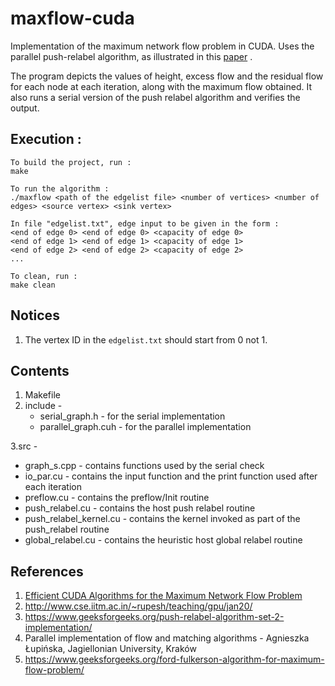 # maxflow-cuda
Implementation of the maximum network flow problem in CUDA. Uses the parallel push-relabel algorithm, as illustrated in this <a href = "https://www.sciencedirect.com/science/article/pii/B9780123859631000058"> paper</a> .

The program depicts the values of height, excess flow and the residual flow for each node at each iteration, along with the maximum flow obtained. It also runs a serial version of the push relabel algorithm and verifies the output.

## Execution :

```
To build the project, run :
make

```
```
To run the algorithm :
./maxflow <path of the edgelist file> <number of vertices> <number of edges> <source vertex> <sink vertex>

In file "edgelist.txt", edge input to be given in the form :
<end of edge 0> <end of edge 0> <capacity of edge 0>
<end of edge 1> <end of edge 1> <capacity of edge 1>
<end of edge 2> <end of edge 2> <capacity of edge 2>
...

```
```
To clean, run :
make clean
```

## Notices
1. The vertex ID in the `edgelist.txt` should start from 0 not 1.

## Contents
1. Makefile
2. include - 
    <ul><li> serial_graph.h - for the serial implementation</li>
    <li> parallel_graph.cuh - for the parallel implementation</li>
    </ul>
3.src -
    <ul><li>graph_s.cpp - contains functions used by the serial check
    <li>io_par.cu - contains the input function and the print function used after each iteration
    <li>preflow.cu - contains the preflow/Init routine
    <li>push_relabel.cu - contains the host push relabel routine
    <li>push_relabel_kernel.cu - contains the kernel invoked as part of the push_relabel routine
    <li>global_relabel.cu - contains the heuristic host global relabel routine
    </ul>
## References

1. <a href = "https://www.sciencedirect.com/science/article/pii/B9780123859631000058">Efficient CUDA Algorithms for the Maximum Network Flow Problem</a>
2. http://www.cse.iitm.ac.in/~rupesh/teaching/gpu/jan20/
3. https://www.geeksforgeeks.org/push-relabel-algorithm-set-2-implementation/
4. Parallel implementation of flow and matching algorithms - Agnieszka Łupińska, Jagiellonian University, Kraków
5. https://www.geeksforgeeks.org/ford-fulkerson-algorithm-for-maximum-flow-problem/
